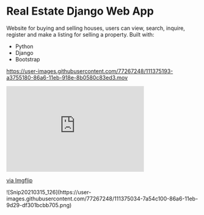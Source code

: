 # Real Estate Django Web App

Website for buying and selling houses, users can view, search, inquire, register and make a listing for selling a property.
Built with:

* Python 
* Django 
* Bootstrap 

https://user-images.githubusercontent.com/77267248/111375193-a3755180-86a6-11eb-918e-8b0580c83ed3.mov

<div style="width:360px;max-width:100%;"><div style="height:0;padding-bottom:62.5%;position:relative;"><iframe width="360" height="225" style="position:absolute;top:0;left:0;width:100%;height:100%;" frameBorder="0" src="https://imgflip.com/embed/51zain"></iframe></div><p><a href="https://imgflip.com/gif/51zain">via Imgflip</a></p></div>
![Snip20210315_126](https://user-images.githubusercontent.com/77267248/111375034-7a54c100-86a6-11eb-9d29-df301bcbb705.png)
